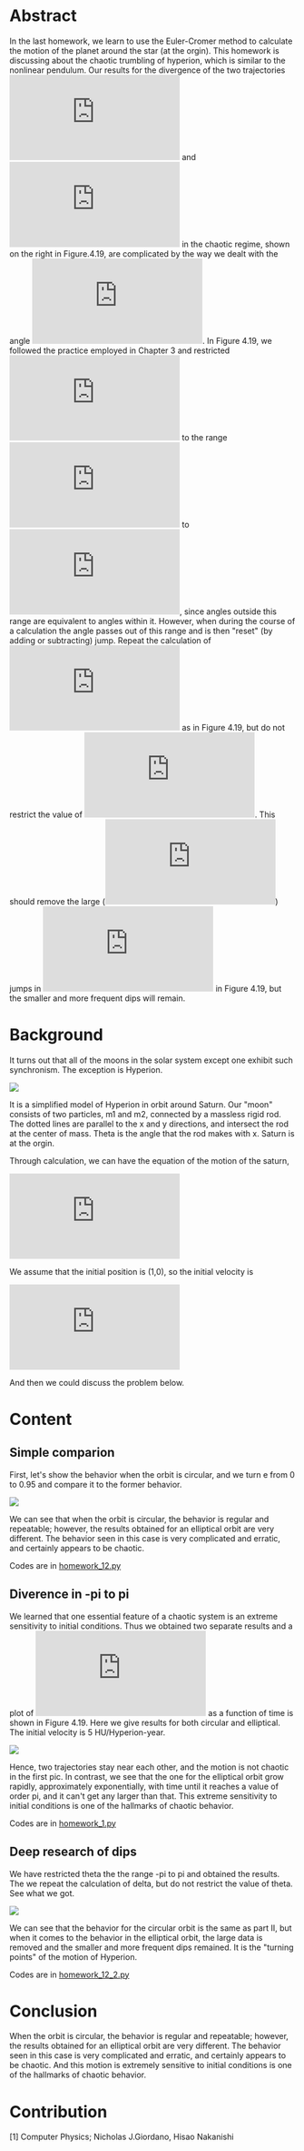 # Abstract
In the last homework, we learn to use the Euler-Cromer method to calculate the motion of the planet around the star (at the orgin). This homework is discussing about the chaotic trumbling of hyperion, which is similar to the nonlinear pendulum. Our results for the divergence of the two trajectories ![](http://latex.codecogs.com/gif.latex?%5Ctheta%20_1%28t%29) and ![](http://latex.codecogs.com/gif.latex?%5Ctheta%20_2%28t%29) in the chaotic regime, shown on the right in Figure.4.19, are complicated by the way we dealt with the angle ![](http://latex.codecogs.com/gif.latex?%5Ctheta). In Figure 4.19, we followed the practice employed in Chapter 3 and restricted ![](http://latex.codecogs.com/gif.latex?%5Ctheta) to the range ![](http://latex.codecogs.com/gif.latex?-%5Cpi) to ![](http://latex.codecogs.com/gif.latex?&plus;%5Cpi), since angles outside this range are equivalent to angles within it. However, when during the course of a calculation the angle passes out of this range and is then "reset" (by adding or subtracting) jump. Repeat the calculation of ![](http://latex.codecogs.com/gif.latex?%5CDelta%20%5Ctheta) as in Figure 4.19, but do not restrict the value of ![](http://latex.codecogs.com/gif.latex?%5Ctheta). This should remove the large (![](http://latex.codecogs.com/gif.latex?%5CDelta%20%5Ctheta%20%5Csim%20%7E%202%20%5Cpi)) jumps in ![](http://latex.codecogs.com/gif.latex?%5CDelta%20%5Ctheta) in Figure 4.19, but the smaller and more frequent dips will remain.
# Background
It turns out that all of the moons in the solar system except one exhibit such synchronism. The exception is Hyperion. 

![](https://github.com/Nucleus2014/computationalphysics_N2014301020131/blob/master/homework_12/Hyperion.jpg)

It is a simplified model of Hyperion in orbit around Saturn. Our "moon" consists of two particles, m1 and m2, connected by a massless rigid rod. The dotted lines are parallel to the x and y directions, and intersect the rod at the center of mass. Theta is the angle that the rod makes with x. Saturn is at the orgin.

Through calculation, we can have the equation of the motion of the saturn,

![](http://latex.codecogs.com/gif.latex?%5Cfrac%7Bd%5Comega%7D%7Bdt%7D%5Capprox%20-%5Cfrac%7B3GMM_%7BSat%7D%7D%7Br_c%5E5%7D%28x_csin%5Ctheta-y_ccos%5Ctheta%29%28x_ccos%5Ctheta&plus;y_csin%5Ctheta%29)

We assume that the initial position is (1,0), so the initial velocity is 

![](http://latex.codecogs.com/gif.latex?v_0%3D%5Csqrt%20%7B%5Cfrac%7BGM_S%281-e%29%7D%7Ba%281&plus;e%29%7D%7D)

And then we could discuss the problem below.

# Content
## Simple comparion
First, let's show the behavior when the orbit is circular, and we turn e from 0 to 0.95 and compare it to the former behavior.

![](https://github.com/Nucleus2014/computationalphysics_N2014301020131/blob/master/homework_12/homework_12.png)

We can see that when the orbit is circular, the behavior is regular and repeatable; however, the results obtained for an elliptical orbit are very different. The behavior seen in this case is very complicated and erratic, and certainly appears to be chaotic.

Codes are in [homework_12.py](https://github.com/Nucleus2014/computationalphysics_N2014301020131/blob/master/homework_12/homework_12.py)

## Diverence in -pi to pi
We learned that one essential feature of a chaotic system is an extreme sensitivity to initial conditions. Thus we obtained two separate results and a plot of ![](http://latex.codecogs.com/gif.latex?%5CDelta%20theta%20%5Cequiv%20%5Csqrt%7B%28%5Ctheta_1-%5Ctheta_2%29%5E2%7D) as a function of time is shown in Figure 4.19. Here we give results for both circular and elliptical. The initial velocity is 5 HU/Hyperion-year.

![](https://github.com/Nucleus2014/computationalphysics_N2014301020131/blob/master/homework_12/homework_12_1.png)

Hence, two trajectories stay near each other, and the motion is not chaotic in the first pic. In contrast, we see that the one for the elliptical orbit grow rapidly, approximately exponentially, with time until it reaches a value of order pi, and it can't get any larger than that. This extreme sensitivity to initial conditions is one of the hallmarks of chaotic behavior.

Codes are in [homework_1.py](https://github.com/Nucleus2014/computationalphysics_N2014301020131/blob/master/homework_12/homework_12_1.py)

## Deep research of dips
We have restricted theta the the range -pi to pi and obtained the results. The we repeat the calculation of delta, but do not restrict the value of theta. See what we got.

![](https://github.com/Nucleus2014/computationalphysics_N2014301020131/blob/master/homework_12/homework_12_2.png)

We can see that the behavior for the circular orbit is the same as part II, but when it comes to the behavior in the elliptical orbit, the large data is removed and the smaller and more frequent dips remained. It is the "turning points" of the motion of Hyperion.

Codes are in [homework_12_2.py](https://github.com/Nucleus2014/computationalphysics_N2014301020131/blob/master/homework_12/homework_12_2.py)

# Conclusion
When the orbit is circular, the behavior is regular and repeatable; however, the results obtained for an elliptical orbit are very different. The behavior seen in this case is very complicated and erratic, and certainly appears to be chaotic. And this motion is extremely sensitive to initial conditions is one of the hallmarks of chaotic behavior.

# Contribution
[1] Computer Physics; Nicholas J.Giordano, Hisao Nakanishi

